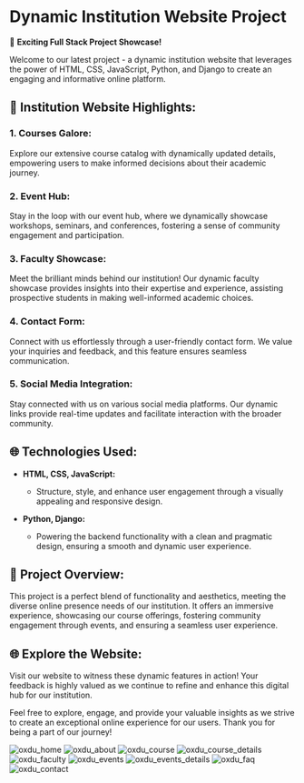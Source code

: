 # Dynamic Institution Website Project

🚀 **Exciting Full Stack Project Showcase!**

Welcome to our latest project - a dynamic institution website that leverages the power of HTML, CSS, JavaScript, Python, and Django to create an engaging and informative online platform.

## 🏫 Institution Website Highlights:

### 1. Courses Galore:
Explore our extensive course catalog with dynamically updated details, empowering users to make informed decisions about their academic journey.


### 2. Event Hub:
Stay in the loop with our event hub, where we dynamically showcase workshops, seminars, and conferences, fostering a sense of community engagement and participation.

### 3. Faculty Showcase:
Meet the brilliant minds behind our institution! Our dynamic faculty showcase provides insights into their expertise and experience, assisting prospective students in making well-informed academic choices.

### 4. Contact Form:
Connect with us effortlessly through a user-friendly contact form. We value your inquiries and feedback, and this feature ensures seamless communication.

### 5. Social Media Integration:
Stay connected with us on various social media platforms. Our dynamic links provide real-time updates and facilitate interaction with the broader community.

## 🌐 Technologies Used:


- **HTML, CSS, JavaScript:**
  - Structure, style, and enhance user engagement through a visually appealing and responsive design.

- **Python, Django:**
  - Powering the backend functionality with a clean and pragmatic design, ensuring a smooth and dynamic user experience.

## 🚀 Project Overview:

This project is a perfect blend of functionality and aesthetics, meeting the diverse online presence needs of our institution. It offers an immersive experience, showcasing our course offerings, fostering community engagement through events, and ensuring a seamless user experience.

## 🌐 Explore the Website:

Visit our website to witness these dynamic features in action! Your feedback is highly valued as we continue to refine and enhance this digital hub for our institution.

Feel free to explore, engage, and provide your valuable insights as we strive to create an exceptional online experience for our users. Thank you for being a part of our journey!

![oxdu_home](https://github.com/Midhlajrahman/Oxdu/assets/130483805/5d3719af-d26a-4629-9c77-09df461ef573)
![oxdu_about](https://github.com/Midhlajrahman/Oxdu/assets/130483805/7312e3c6-8971-49d1-a5d6-2e010968365e)
![oxdu_course](https://github.com/Midhlajrahman/Oxdu/assets/130483805/19bcd4b5-de07-46f5-9a89-1b4e4b1b71c2)
![oxdu_course_details](https://github.com/Midhlajrahman/Oxdu/assets/130483805/5f7e3dca-9d13-4f90-808f-b9290bdabba3)
![oxdu_faculty](https://github.com/Midhlajrahman/Oxdu/assets/130483805/eda35d35-7aae-402f-828d-f1895235e72b)
![oxdu_events](https://github.com/Midhlajrahman/Oxdu/assets/130483805/19d81ffe-29d6-489f-98cb-9a1c98012a8a)
![oxdu_events_details](https://github.com/Midhlajrahman/Oxdu/assets/130483805/7a80e60b-1422-43df-8346-f0a05e2336cc)
![oxdu_faq](https://github.com/Midhlajrahman/Oxdu/assets/130483805/d74a8b38-0e2c-48cc-9f6e-51e79f26fb0b)
![oxdu_contact](https://github.com/Midhlajrahman/Oxdu/assets/130483805/2c96ffcf-b35f-415a-9342-347e7ab51632)
